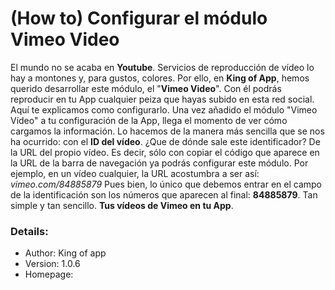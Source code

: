 # **(How to) Configurar el módulo Vimeo Video**

El mundo no se acaba en **Youtube**. Servicios de reproducción de vídeo lo hay a montones y, para gustos, colores. Por ello, en **King of App**, hemos querido desarrollar este módulo, el "**Vimeo Video**". Con él podrás reproducir en tu App cualquier peiza que hayas subido en esta red social. Aquí te explicamos como configurarlo. Una vez añadido el módulo "Vimeo Vídeo" a tu configuración de la App, llega el momento de ver cómo cargamos la información. Lo hacemos de la manera más sencilla que se nos ha ocurrido: con el **ID del vídeo**. ¿Que de dónde sale este identificador? De la URL del propio vídeo. Es decir, sólo con copiar el código que aparece en la URL de la barra de navegación ya podrás configurar este módulo. Por ejemplo, en un vídeo cualquier, la URL acostumbra a ser así: _vimeo.com/84885879_ Pues bien, lo único que debemos entrar en el campo de la identificación son los números que aparecen al final: **84885879**. Tan simple y tan sencillo. **Tus vídeos de Vimeo en tu App**.

### Details:

- Author: King of app
- Version: 1.0.6
- Homepage:
